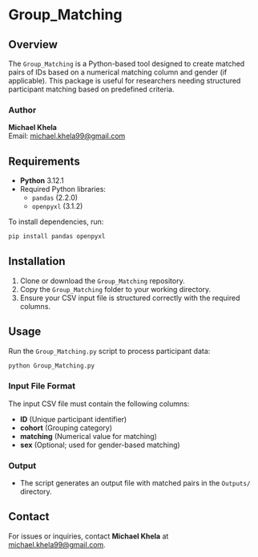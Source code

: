 # Group_Matching

## Overview
The `Group_Matching` is a Python-based tool designed to create matched pairs of IDs based on a numerical matching column and gender (if applicable). This package is useful for researchers needing structured participant matching based on predefined criteria.

### Author
**Michael Khela**  
Email: [michael.khela99@gmail.com](mailto:michael.khela99@gmail.com)

## Requirements
- **Python** 3.12.1
- Required Python libraries:
  - `pandas` (2.2.0)
  - `openpyxl` (3.1.2)

To install dependencies, run:
```sh
pip install pandas openpyxl
```

## Installation
1. Clone or download the `Group_Matching` repository.
2. Copy the `Group_Matching` folder to your working directory.
3. Ensure your CSV input file is structured correctly with the required columns.

## Usage
Run the `Group_Matching.py` script to process participant data:
```sh
python Group_Matching.py
```

### Input File Format
The input CSV file must contain the following columns:
- **ID** (Unique participant identifier)
- **cohort** (Grouping category)
- **matching** (Numerical value for matching)
- **sex** (Optional; used for gender-based matching)

### Output
- The script generates an output file with matched pairs in the `Outputs/` directory.

## Contact
For issues or inquiries, contact **Michael Khela** at [michael.khela99@gmail.com](mailto:michael.khela99@gmail.com).

